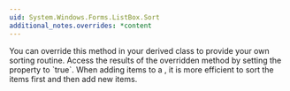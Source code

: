 ```yaml
---
uid: System.Windows.Forms.ListBox.Sort
additional_notes.overrides: *content
---
```


<p>You can override this method in your derived class to provide your own sorting routine. Access the results of the overridden <xref href="System.Windows.Forms.ListBox.Sort"></xref> method by setting the <xref href="System.Windows.Forms.ListBox.Sorted"></xref> property to `true`. When adding items to a <xref href="System.Windows.Forms.ListBox"></xref>, it is more efficient to sort the items first and then add new items.</p>


